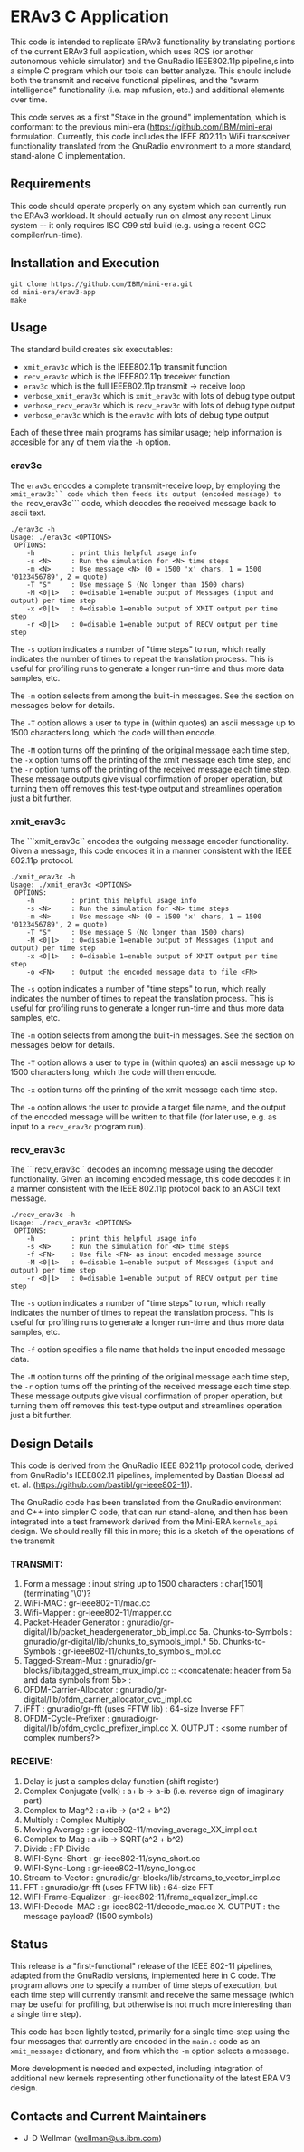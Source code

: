 # ERAv3 C Application

This code is intended to replicate ERAv3 functionality
by translating portions of the current ERAv3 full application, which uses
ROS (or another autonomous vehicle simulator) and the GnuRadio IEEE802.11p pipeline,s
into a simple C program which our tools can better analyze.
This should include both the transmit and receive functional pipelines, and the "swarm intelligence"
  functionality (i.e. map mfusion, etc.) and additional elements over time.

This code serves as a first "Stake in the ground" implementation, which is conformant to the
previous mini-era (https://github.com/IBM/mini-era) formulation.
Currently, this code includes the IEEE 802.11p WiFi transceiver
functionality translated from the GnuRadio environment to a more standard,
stand-alone C implementation.

## Requirements

This code should operate properly on any system which can currently run the ERAv3 workload.
It should actually run on almost any recent Linux system -- it only requires ISO C99 std build
(e.g. using a recent GCC compiler/run-time).

## Installation and Execution
```
git clone https://github.com/IBM/mini-era.git
cd mini-era/erav3-app
make
```
  
## Usage

The standard build creates six executables:
 - ```xmit_erav3c``` which is the IEEE802.11p transmit function
 - ```recv_erav3c``` which is the IEEE802.11p treceiver function
 - ```erav3c``` which is the full IEEE802.11p transmit -> receive loop
 - ```verbose_xmit_erav3c``` which is ```xmit_erav3c``` with lots of debug type output
 - ```verbose_recv_erav3c``` which is ```recv_erav3c``` with lots of debug type output
 - ```verbose_erav3c``` which is the ```erav3c``` with lots of debug type output

Each of these three main programs has similar usage; help information is accesible
for any of them via the ```-h``` option.

### erav3c

 The ```erav3c``` encodes a complete transmit-receive loop, by employing
 the ```xmit_erav3c`` code which then feeds its output (encoded message)
 to the ```recv_erav3c``` code, which decodes the
 received message back to ascii text.
 
```
./erav3c -h
Usage: ./erav3c <OPTIONS>
 OPTIONS:
    -h         : print this helpful usage info
    -s <N>     : Run the simulation for <N> time steps
    -m <N>     : Use message <N> (0 = 1500 'x' chars, 1 = 1500 '0123456789', 2 = quote)
    -T "S"     : Use message S (No longer than 1500 chars)
    -M <0|1>   : 0=disable 1=enable output of Messages (input and output) per time step
    -x <0|1>   : 0=disable 1=enable output of XMIT output per time step
    -r <0|1>   : 0=disable 1=enable output of RECV output per time step
```
The ```-s``` option indicates a number of "time steps" to run, which really indicates
the number of times to repeat the translation process.  This is useful for profiling runs
to generate a longer run-time and thus more data samples, etc.

The ```-m``` option selects from among the built-in messages.  See the section on messages below for details.

The ```-T``` option allows a user to type in (within quotes) an ascii message up to 1500 characters long, which the code will then encode.

The ```-M``` option turns off the printing of the original message each time step,
the ```-x``` option turns off the printing of the xmit message each time step, and
the ```-r``` option turns off the printing of the received message each time step.
These message outputs give visual confirmation of proper operation, but turning them off
removes this test-type output and streamlines operation just a bit further.


### xmit_erav3c

The ```xmit_erav3c`` encodes the outgoing message encoder functionality.   Given a message,
this code encodes it in a manner consistent with the IEEE 802.11p protocol.

```
./xmit_erav3c -h
Usage: ./xmit_erav3c <OPTIONS>
 OPTIONS:
    -h         : print this helpful usage info
    -s <N>     : Run the simulation for <N> time steps
    -m <N>     : Use message <N> (0 = 1500 'x' chars, 1 = 1500 '0123456789', 2 = quote)
    -T "S"     : Use message S (No longer than 1500 chars)
    -M <0|1>   : 0=disable 1=enable output of Messages (input and output) per time step
    -x <0|1>   : 0=disable 1=enable output of XMIT output per time step
    -o <FN>    : Output the encoded message data to file <FN>
```
The ```-s``` option indicates a number of "time steps" to run, which really indicates
the number of times to repeat the translation process.  This is useful for profiling runs
to generate a longer run-time and thus more data samples, etc.

The ```-m``` option selects from among the built-in messages.  See the section on messages below for details.

The ```-T``` option allows a user to type in (within quotes) an ascii message up to 1500 characters long, which the code will then encode.

The ```-x``` option turns off the printing of the xmit message each time step.

The ```-o``` option allows the user to provide a target file name, and the output
of the encoded message will be written to that file (for later use, e.g. as input to
a ```recv_erav3c``` program run).

### recv_erav3c
The ```recv_erav3c`` decodes an incoming message using the decoder functionality.
Given an incoming encoded  message, this code decodes it in a manner consistent
with the IEEE 802.11p protocol back to an ASCII text message.

```
./recv_erav3c -h
Usage: ./recv_erav3c <OPTIONS>
 OPTIONS:
    -h         : print this helpful usage info
    -s <N>     : Run the simulation for <N> time steps
    -f <FN>    : Use file <FN> as input encoded message source
    -M <0|1>   : 0=disable 1=enable output of Messages (input and output) per time step
    -r <0|1>   : 0=disable 1=enable output of RECV output per time step
```
The ```-s``` option indicates a number of "time steps" to run, which really indicates
the number of times to repeat the translation process.  This is useful for profiling runs
to generate a longer run-time and thus more data samples, etc.

The ```-f``` option specifies a file name that holds the input encoded message data.

The ```-M``` option turns off the printing of the original message each time step,
the ```-r``` option turns off the printing of the received message each time step.
These message outputs give visual confirmation of proper operation, but turning them off
removes this test-type output and streamlines operation just a bit further.

## Design Details

This code is derived from the GnuRadio IEEE 802.11p protocol code,
derived from GnuRadio's IEEE802.11 pipelines, implemented by
Bastian Bloessl ad et. al. (https://github.com/bastibl/gr-ieee802-11).

The GnuRadio code has been translated from the GnuRadio environment and
C++ into simpler C code, that can run stand-alone, and then has been integrated into
a test framework derived from the Mini-ERA ```kernels_api``` design.
We should really fill this in more; this is a sketch of the operations of the transmit


### TRANSMIT:
  1. Form a message : input string up to 1500 characters : char[1501] (terminating '\0')?
  2. WiFi-MAC : gr-ieee802-11/mac.cc
  3. Wifi-Mapper : gr-ieee802-11/mapper.cc
  4. Packet-Header Generator : gnuradio/gr-digital/lib/packet_headergenerator_bb_impl.cc
  5a. Chunks-to-Symbols : gnuradio/gr-digital/lib/chunks_to_symbols_impl.*
  5b. Chunks-to-Symbols : gr-ieee802-11/chunks_to_symbols_impl.cc
  6. Tagged-Stream-Mux : gnuradio/gr-blocks/lib/tagged_stream_mux_impl.cc  :: <concatenate: header from 5a and data symbols from 5b> :
  7. OFDM-Carrier-Allocator : gnuradio/gr-digital/lib/ofdm_carrier_allocator_cvc_impl.cc
  8. iFFT : gnuradio/gr-fft (uses FFTW lib) : 64-size Inverse FFT
  9. OFDM-Cycle-Prefixer : gnuradio/gr-digital/lib/ofdm_cyclic_prefixer_impl.cc 
  X. OUTPUT : <some number of complex numbers?>

### RECEIVE:
  1. Delay is just a samples delay function (shift register)
  2. Complex Conjugate (volk) : a+ib -> a-ib  (i.e. reverse sign of imaginary part)
  3. Complex to Mag^2 : a+ib -> (a^2 + b^2)  
  4. Multiply : Complex Multiply
  5. Moving Average :  gr-ieee802-11/moving_average_XX_impl.cc.t 
  6. Complex to Mag   : a+ib -> SQRT(a^2 + b^2)  
  7. Divide : FP Divide
  8. WIFI-Sync-Short : gr-ieee802-11/sync_short.cc
  9. WIFI-Sync-Long : gr-ieee802-11/sync_long.cc
 10. Stream-to-Vector : gnuradio/gr-blocks/lib/streams_to_vector_impl.cc 
 11. FFT : gnuradio/gr-fft (uses FFTW lib) : 64-size FFT
 12. WIFI-Frame-Equalizer : gr-ieee802-11/frame_equalizer_impl.cc
 13. WIFI-Decode-MAC : gr-ieee802-11/decode_mac.cc
  X. OUTPUT : the message payload? (1500 symbols)


## Status

This release is a "first-functional" release of the IEEE 802-11 pipelines,
adapted from the GnuRadio versions, implemented here in C code.  The program allows
one to specify a number of time steps of execution, but each time step will currently
transmit and receive the same message (which may be useful for profiling, but otherwise is
not much more interesting than a single time step).

This code has been lightly tested, primarily for a single time-step using the four messages that
currently are encoded in the ```main.c``` code as an ```xmit_messages``` dictionary, and
from which the ```-m``` option selects a message.

More development is needed and expected, including integration of additional new
kernels representing other functionality of the latest ERA V3 design.

## Contacts and Current Maintainers

 - J-D Wellman (wellman@us.ibm.com)


